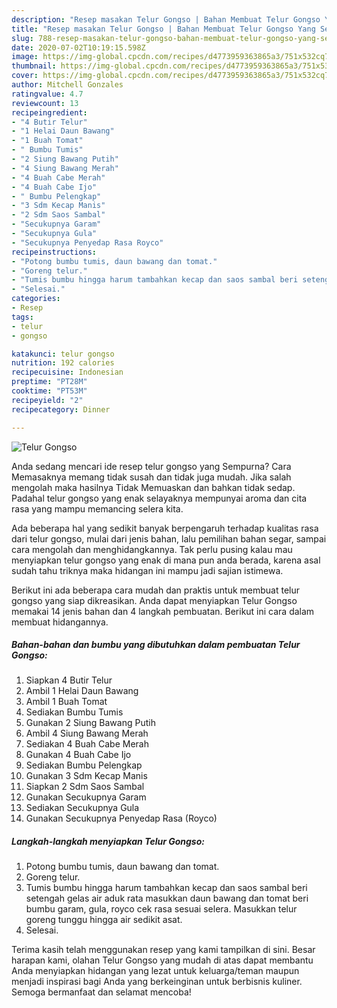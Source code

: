 ```yaml
---
description: "Resep masakan Telur Gongso | Bahan Membuat Telur Gongso Yang Sedap"
title: "Resep masakan Telur Gongso | Bahan Membuat Telur Gongso Yang Sedap"
slug: 788-resep-masakan-telur-gongso-bahan-membuat-telur-gongso-yang-sedap
date: 2020-07-02T10:19:15.598Z
image: https://img-global.cpcdn.com/recipes/d4773959363865a3/751x532cq70/telur-gongso-foto-resep-utama.jpg
thumbnail: https://img-global.cpcdn.com/recipes/d4773959363865a3/751x532cq70/telur-gongso-foto-resep-utama.jpg
cover: https://img-global.cpcdn.com/recipes/d4773959363865a3/751x532cq70/telur-gongso-foto-resep-utama.jpg
author: Mitchell Gonzales
ratingvalue: 4.7
reviewcount: 13
recipeingredient:
- "4 Butir Telur"
- "1 Helai Daun Bawang"
- "1 Buah Tomat"
- " Bumbu Tumis"
- "2 Siung Bawang Putih"
- "4 Siung Bawang Merah"
- "4 Buah Cabe Merah"
- "4 Buah Cabe Ijo"
- " Bumbu Pelengkap"
- "3 Sdm Kecap Manis"
- "2 Sdm Saos Sambal"
- "Secukupnya Garam"
- "Secukupnya Gula"
- "Secukupnya Penyedap Rasa Royco"
recipeinstructions:
- "Potong bumbu tumis, daun bawang dan tomat."
- "Goreng telur."
- "Tumis bumbu hingga harum tambahkan kecap dan saos sambal beri setengah gelas air aduk rata masukkan daun bawang dan tomat beri bumbu garam, gula, royco cek rasa sesuai selera. Masukkan telur goreng tunggu hingga air sedikit asat."
- "Selesai."
categories:
- Resep
tags:
- telur
- gongso

katakunci: telur gongso 
nutrition: 192 calories
recipecuisine: Indonesian
preptime: "PT28M"
cooktime: "PT53M"
recipeyield: "2"
recipecategory: Dinner

---
```



![Telur Gongso](https://img-global.cpcdn.com/recipes/d4773959363865a3/751x532cq70/telur-gongso-foto-resep-utama.jpg)

Anda sedang mencari ide resep telur gongso yang Sempurna? Cara Memasaknya memang tidak susah dan tidak juga mudah. Jika salah mengolah maka hasilnya Tidak Memuaskan dan bahkan tidak sedap. Padahal telur gongso yang enak selayaknya mempunyai aroma dan cita rasa yang mampu memancing selera kita.

Ada beberapa hal yang sedikit banyak berpengaruh terhadap kualitas rasa dari telur gongso, mulai dari jenis bahan, lalu pemilihan bahan segar, sampai cara mengolah dan menghidangkannya. Tak perlu pusing kalau mau menyiapkan telur gongso yang enak di mana pun anda berada, karena asal sudah tahu triknya maka hidangan ini mampu jadi sajian istimewa.




Berikut ini ada beberapa cara mudah dan praktis untuk membuat telur gongso yang siap dikreasikan. Anda dapat menyiapkan Telur Gongso memakai 14 jenis bahan dan 4 langkah pembuatan. Berikut ini cara dalam membuat hidangannya.

<!--inarticleads1-->

##### Bahan-bahan dan bumbu yang dibutuhkan dalam pembuatan Telur Gongso:

1. Siapkan 4 Butir Telur
1. Ambil 1 Helai Daun Bawang
1. Ambil 1 Buah Tomat
1. Sediakan  Bumbu Tumis
1. Gunakan 2 Siung Bawang Putih
1. Ambil 4 Siung Bawang Merah
1. Sediakan 4 Buah Cabe Merah
1. Gunakan 4 Buah Cabe Ijo
1. Sediakan  Bumbu Pelengkap
1. Gunakan 3 Sdm Kecap Manis
1. Siapkan 2 Sdm Saos Sambal
1. Gunakan Secukupnya Garam
1. Sediakan Secukupnya Gula
1. Gunakan Secukupnya Penyedap Rasa (Royco)




<!--inarticleads2-->

##### Langkah-langkah menyiapkan Telur Gongso:

1. Potong bumbu tumis, daun bawang dan tomat.
1. Goreng telur.
1. Tumis bumbu hingga harum tambahkan kecap dan saos sambal beri setengah gelas air aduk rata masukkan daun bawang dan tomat beri bumbu garam, gula, royco cek rasa sesuai selera. Masukkan telur goreng tunggu hingga air sedikit asat.
1. Selesai.




Terima kasih telah menggunakan resep yang kami tampilkan di sini. Besar harapan kami, olahan Telur Gongso yang mudah di atas dapat membantu Anda menyiapkan hidangan yang lezat untuk keluarga/teman maupun menjadi inspirasi bagi Anda yang berkeinginan untuk berbisnis kuliner. Semoga bermanfaat dan selamat mencoba!
